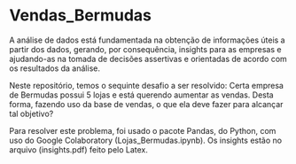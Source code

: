 # Vendas_Bermudas
A análise de dados está fundamentada na obtenção de informações úteis a partir dos dados, gerando, por consequência, insights para as empresas e ajudando-as na tomada de decisões assertivas e orientadas de acordo com os resultados da análise.

Neste repositório, temos o sequinte desafio a ser resolvido:
Certa empresa de Bermudas possui 5 lojas e está querendo aumentar as vendas. Desta forma, fazendo uso da base de vendas, o que ela deve fazer para alcançar tal objetivo?

Para resolver este problema, foi usado o pacote Pandas, do Python, com uso do Google Colaboratory (Lojas_Bermudas.ipynb). Os insights estão no arquivo (insights.pdf) feito pelo Latex.

